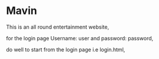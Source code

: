 # Mavin
This is an all round entertainment website,

for the login page Username: user and password: password,

do well to start from the login page i.e login.html,

